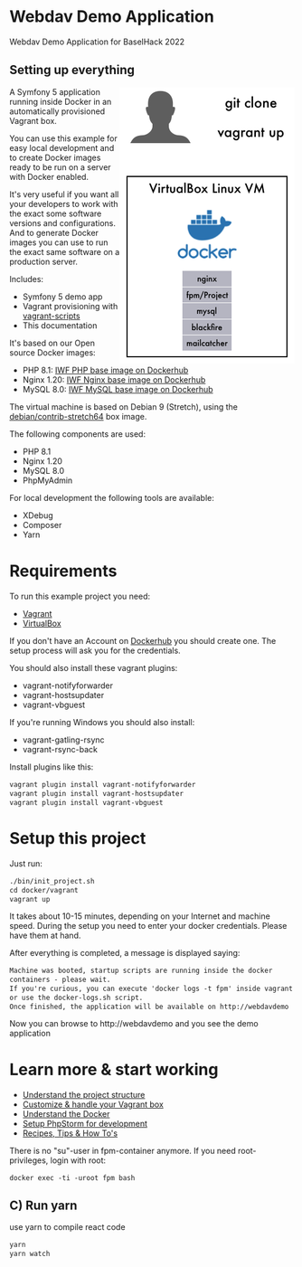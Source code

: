 Webdav Demo Application
=======================

Webdav Demo Application for BaselHack 2022

Setting up everything
---------------------

<img align="right" src="docs/assets/overview.png">

A Symfony 5 application running inside Docker in an automatically provisioned Vagrant box.

You can use this example for easy local development and to create Docker images ready to be run on a server with Docker enabled.

It's very useful if you want all your developers to work with the exact some software versions and configurations. And to generate
Docker images you can use to run the exact same software on a production server.

Includes:

- Symfony 5 demo app
- Vagrant provisioning with [vagrant-scripts](https://github.com/iwf-web/vagrant-scripts)
- This documentation


It's based on our Open source Docker images:

- PHP 8.1: [IWF PHP base image on Dockerhub](https://hub.docker.com/repository/docker/iwfwebsolutions/phpfpm)
- Nginx 1.20: [IWF Nginx base image on Dockerhub](https://hub.docker.com/repository/docker/iwfwebsolutions/nginx)
- MySQL 8.0: [IWF MySQL base image on Dockerhub](https://hub.docker.com/repository/docker/iwfwebsolutions/mysql)

The virtual machine is based on Debian 9 (Stretch), using the [debian/contrib-stretch64](https://app.vagrantup.com/debian/boxes/contrib-stretch64) box image.

The following components are used:

- PHP 8.1
- Nginx 1.20
- MySQL 8.0
- PhpMyAdmin


For local development the following tools are available:

- XDebug
- Composer
- Yarn


# Requirements

To run this example project you need:

- [Vagrant](https://www.vagrantup.com)
- [VirtualBox](https://www.virtualbox.org)

If you don't have an Account on [Dockerhub](https://hub.docker.com) you should create one.
The setup process will ask you for the credentials.

You should also install these vagrant plugins:

- vagrant-notifyforwarder
- vagrant-hostsupdater
- vagrant-vbguest

If you're running Windows you should also install:

- vagrant-gatling-rsync
- vagrant-rsync-back

Install plugins like this:

```
vagrant plugin install vagrant-notifyforwarder
vagrant plugin install vagrant-hostsupdater
vagrant plugin install vagrant-vbguest
```

# Setup this project

Just run:

```
./bin/init_project.sh
cd docker/vagrant
vagrant up
```

It takes about 10-15 minutes, depending on your Internet and machine speed.
During the setup you need to enter your docker credentials. Please have
them at hand.

After everything is completed, a message is displayed saying:

```
Machine was booted, startup scripts are running inside the docker containers - please wait. 
If you're curious, you can execute 'docker logs -t fpm' inside vagrant or use the docker-logs.sh script. 
Once finished, the application will be available on http://webdavdemo
``` 

Now you can browse to http://webdavdemo and you see the demo application


# Learn more & start working

- [Understand the project structure](docs/structure.md)
- [Customize & handle your Vagrant box](docs/vagrant.md)
- [Understand the Docker](docs/docker.md)
- [Setup PhpStorm for development](docs/phpstorm.md)
- [Recipes, Tips & How To's](docs/tips.md)



There is no "su"-user in fpm-container anymore. If you need root-privileges, login with root:

    docker exec -ti -uroot fpm bash
	

C) Run yarn
-----------
use yarn to compile react code

    yarn
    yarn watch